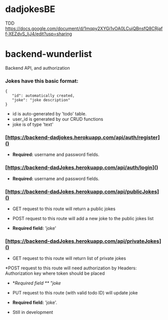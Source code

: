 # dadjokesBE
TDD https://docs.google.com/document/d/1mqpy2XYGi1vOA0LCujQBnsfQ8CRjaff-XEZdvS_ljJ4/edit?usp=sharing 

# backend-wunderlist
Backend API, and authorization

### Jokes have this basic format:
    
    {
       "id": automatically created,
       "joke": "joke description"
    }

* id is auto-generated by 'todo' table.
* user_id is generated by our CRUD functions
* joke is of type 'text'


### [https://backend-dadjokes.herokuapp.com/api/auth/register]()

* **Required:** username and password fields.

### [https://backend-dadJokes.herokuapp.com/api/auth/login]()

* **Required:** username and password fields.

### [https://backend-dadJokes.herokuapp.com/api/publicJokes]()

* GET request to this route will return a public jokes

* POST request to this route will add a new joke to the public jokes list
* **Required field:** 'joke'

### [https://backend-dadJokes.herokuapp.com/api/privateJokes]()

* GET request to this route will return list of private jokes

*POST request to this route will need authorization by Headers: Authorization key where token should be placed
* **Required field ** "joke*

* PUT request to this route (with valid todo ID) will update joke
* **Required field:** 'joke'.
* Still in development

